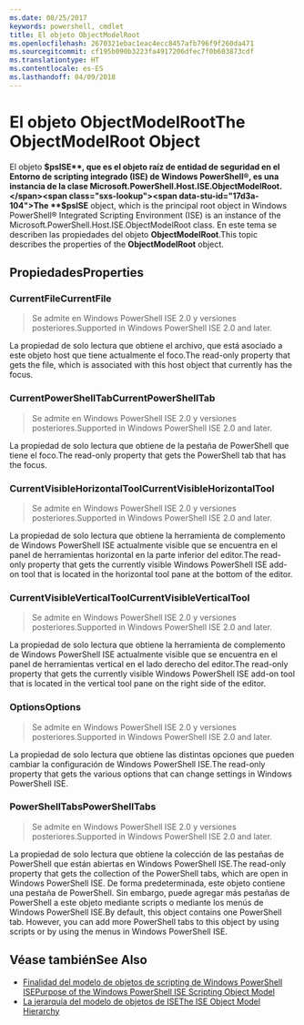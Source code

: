 ```yaml
---
ms.date: 08/25/2017
keywords: powershell, cmdlet
title: El objeto ObjectModelRoot
ms.openlocfilehash: 2670321ebac1eac4ecc8457afb796f9f260da471
ms.sourcegitcommit: cf195b090b3223fa4917206dfec7f0b603873cdf
ms.translationtype: HT
ms.contentlocale: es-ES
ms.lasthandoff: 04/09/2018
---
```

# <a name="the-objectmodelroot-object"></a><span data-ttu-id="17d3a-103">El objeto ObjectModelRoot</span><span class="sxs-lookup"><span data-stu-id="17d3a-103">The ObjectModelRoot Object</span></span>

<span data-ttu-id="17d3a-104">El objeto **$psISE**, que es el objeto raíz de entidad de seguridad en el Entorno de scripting integrado (ISE) de Windows PowerShell®, es una instancia de la clase Microsoft.PowerShell.Host.ISE.ObjectModelRoot.</span><span class="sxs-lookup"><span data-stu-id="17d3a-104">The **$psISE** object, which is the principal root object in Windows PowerShell® Integrated Scripting Environment (ISE) is an instance of the Microsoft.PowerShell.Host.ISE.ObjectModelRoot class.</span></span>
<span data-ttu-id="17d3a-105">En este tema se describen las propiedades del objeto **ObjectModelRoot**.</span><span class="sxs-lookup"><span data-stu-id="17d3a-105">This topic describes the properties of the **ObjectModelRoot** object.</span></span>

## <a name="properties"></a><span data-ttu-id="17d3a-106">Propiedades</span><span class="sxs-lookup"><span data-stu-id="17d3a-106">Properties</span></span>

### <a name="currentfile"></a><span data-ttu-id="17d3a-107">CurrentFile</span><span class="sxs-lookup"><span data-stu-id="17d3a-107">CurrentFile</span></span>

> <span data-ttu-id="17d3a-108">Se admite en Windows PowerShell ISE 2.0 y versiones posteriores.</span><span class="sxs-lookup"><span data-stu-id="17d3a-108">Supported in Windows PowerShell ISE 2.0 and later.</span></span>

<span data-ttu-id="17d3a-109">La propiedad de solo lectura que obtiene el archivo, que está asociado a este objeto host que tiene actualmente el foco.</span><span class="sxs-lookup"><span data-stu-id="17d3a-109">The read-only property that gets the file, which is associated with this host object that currently has the focus.</span></span>

### <a name="currentpowershelltab"></a><span data-ttu-id="17d3a-110">CurrentPowerShellTab</span><span class="sxs-lookup"><span data-stu-id="17d3a-110">CurrentPowerShellTab</span></span>

> <span data-ttu-id="17d3a-111">Se admite en Windows PowerShell ISE 2.0 y versiones posteriores.</span><span class="sxs-lookup"><span data-stu-id="17d3a-111">Supported in Windows PowerShell ISE 2.0 and later.</span></span>

<span data-ttu-id="17d3a-112">La propiedad de solo lectura que obtiene de la pestaña de PowerShell que tiene el foco.</span><span class="sxs-lookup"><span data-stu-id="17d3a-112">The read-only property that gets the PowerShell tab that has the focus.</span></span>

### <a name="currentvisiblehorizontaltool"></a><span data-ttu-id="17d3a-113">CurrentVisibleHorizontalTool</span><span class="sxs-lookup"><span data-stu-id="17d3a-113">CurrentVisibleHorizontalTool</span></span>

> <span data-ttu-id="17d3a-114">Se admite en Windows PowerShell ISE 2.0 y versiones posteriores.</span><span class="sxs-lookup"><span data-stu-id="17d3a-114">Supported in Windows PowerShell ISE 2.0 and later.</span></span>

<span data-ttu-id="17d3a-115">La propiedad de solo lectura que obtiene la herramienta de complemento de Windows PowerShell ISE actualmente visible que se encuentra en el panel de herramientas horizontal en la parte inferior del editor.</span><span class="sxs-lookup"><span data-stu-id="17d3a-115">The read-only property that gets the currently visible Windows PowerShell ISE add-on tool that is located in the horizontal tool pane at the bottom of the editor.</span></span>

### <a name="currentvisibleverticaltool"></a><span data-ttu-id="17d3a-116">CurrentVisibleVerticalTool</span><span class="sxs-lookup"><span data-stu-id="17d3a-116">CurrentVisibleVerticalTool</span></span>

> <span data-ttu-id="17d3a-117">Se admite en Windows PowerShell ISE 2.0 y versiones posteriores.</span><span class="sxs-lookup"><span data-stu-id="17d3a-117">Supported in Windows PowerShell ISE 2.0 and later.</span></span>

<span data-ttu-id="17d3a-118">La propiedad de solo lectura que obtiene la herramienta de complemento de Windows PowerShell ISE actualmente visible que se encuentra en el panel de herramientas vertical en el lado derecho del editor.</span><span class="sxs-lookup"><span data-stu-id="17d3a-118">The read-only property that gets the currently visible Windows PowerShell ISE add-on tool that is located in the vertical tool pane on the right side of the editor.</span></span>

### <a name="options"></a><span data-ttu-id="17d3a-119">Options</span><span class="sxs-lookup"><span data-stu-id="17d3a-119">Options</span></span>

> <span data-ttu-id="17d3a-120">Se admite en Windows PowerShell ISE 2.0 y versiones posteriores.</span><span class="sxs-lookup"><span data-stu-id="17d3a-120">Supported in Windows PowerShell ISE 2.0 and later.</span></span>

<span data-ttu-id="17d3a-121">La propiedad de solo lectura que obtiene las distintas opciones que pueden cambiar la configuración de Windows PowerShell ISE.</span><span class="sxs-lookup"><span data-stu-id="17d3a-121">The read-only property that gets the various options that can change settings in Windows PowerShell ISE.</span></span>

### <a name="powershelltabs"></a><span data-ttu-id="17d3a-122">PowerShellTabs</span><span class="sxs-lookup"><span data-stu-id="17d3a-122">PowerShellTabs</span></span>

> <span data-ttu-id="17d3a-123">Se admite en Windows PowerShell ISE 2.0 y versiones posteriores.</span><span class="sxs-lookup"><span data-stu-id="17d3a-123">Supported in Windows PowerShell ISE 2.0 and later.</span></span>

<span data-ttu-id="17d3a-124">La propiedad de solo lectura que obtiene la colección de las pestañas de PowerShell que están abiertas en Windows PowerShell ISE.</span><span class="sxs-lookup"><span data-stu-id="17d3a-124">The read-only property that gets the collection of the PowerShell tabs, which are open in Windows PowerShell ISE.</span></span> <span data-ttu-id="17d3a-125">De forma predeterminada, este objeto contiene una pestaña de PowerShell. Sin embargo, puede agregar más pestañas de PowerShell a este objeto mediante scripts o mediante los menús de Windows PowerShell ISE.</span><span class="sxs-lookup"><span data-stu-id="17d3a-125">By default, this object contains one PowerShell tab. However, you can add more PowerShell tabs to this object by using scripts or by using the menus in Windows PowerShell ISE.</span></span>

## <a name="see-also"></a><span data-ttu-id="17d3a-126">Véase también</span><span class="sxs-lookup"><span data-stu-id="17d3a-126">See Also</span></span>

- [<span data-ttu-id="17d3a-127">Finalidad del modelo de objetos de scripting de Windows PowerShell ISE</span><span class="sxs-lookup"><span data-stu-id="17d3a-127">Purpose of the Windows PowerShell ISE Scripting Object Model</span></span>](Purpose-of-the-Windows-PowerShell-ISE-Scripting-Object-Model.md)
- [<span data-ttu-id="17d3a-128">La jerarquía del modelo de objetos de ISE</span><span class="sxs-lookup"><span data-stu-id="17d3a-128">The ISE Object Model Hierarchy</span></span>](The-ISE-Object-Model-Hierarchy.md)